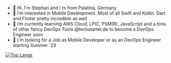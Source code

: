 * 👋 Hi, I’m Stephan and I´m from Palatina, Germany 
* 🫶 I’m interested in Mobile Development. Most of all Swift and Kotlin. Dart and Flutter pretty incredible as well
* 🚀 I’m currently learning AWS Cloud, LPIC, PSM(R), JavaScript and a tons of other fancy DevOps Tools @techstarter.de to become a DevOps Engineer soon
* 👀 I´m looking for a Job as Mobile Developer or as an DevOps Engineer starting Summer ´23 

<!---
brewdiHQ/brewdiHQ is a ✨ special ✨ repository because its `README.md` (this file) appears on your GitHub profile.
You can click the Preview link to take a look at your changes.
--->


[![Top Langs](https://github-readme-stats-brewdihq.vercel.app/api/top-langs/?username=brewdiHQ&layout=compact&theme=codeSTACKr&hide_border=true&bg_color=0C1117&card_width=350&langs_count=8)](https://github.com/brewdiHQ/github-readme-stats)

<!--- cards side by side
<a href="https://github.com/anuraghazra/github-readme-stats">
  <img align="center" src="https://github-readme-stats.vercel.app/api/pin/?username=anuraghazra&repo=github-readme-stats" />
</a>
<a href="https://github.com/anuraghazra/convoychat">
  <img align="center" src="https://github-readme-stats.vercel.app/api/pin/?username=anuraghazra&repo=convoychat" />
</a>
--->
